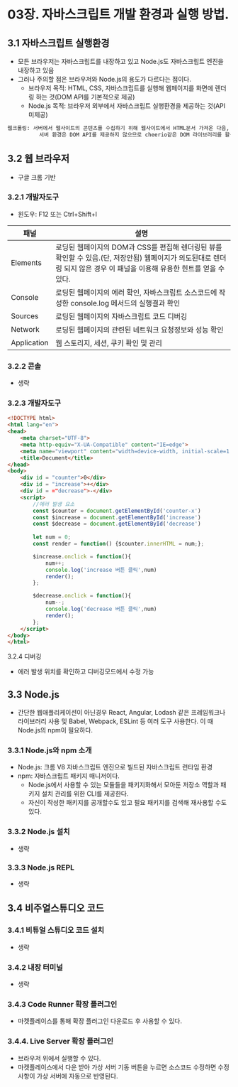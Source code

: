 # 03장. 자바스크립트 개발 환경과 실행 방법.

## 3.1 자바스크립트 실행환경
- 모든 브라우저는 자바스크립트를 내장하고 있고 Node.js도 자바스크립트 엔진을 내장하고 있음
- 그러나 주의할 점은 브라우저와 Node.js의 용도가 다르다는 점이다.
    - 브라우저 목적: HTML, CSS, 자바스크립트를 실행해 웹페이지를 화면에 렌더링 하는 것(DOM API를 기본적으로 제공)
    - Node.js 목적: 브라우저 외부에서 자바스크립트 실행환경을 제공하는 것(API 미제공)
```markdown
웹크롤링: 서버에서 웹사이트의 콘텐츠를 수집하기 위해 웹사이트에서 HTML문서 가져온 다음, 이를 가공해 필요한 데이터만 추출하는 경우를 말한다.
          서버 환경은 DOM API를 제공하지 않으므로 cheerio같은 DOM 라이브러리를 활용해 HTML 문서를 가공하기도 한다.
```

## 3.2 웹 브라우저
- 구글 크롬 기반

### 3.2.1 개발자도구
- 윈도우: F12 또는 Ctrl+Shift+I

|패널|설명|
|---|---|
|Elements|로딩된 웹페이지의 DOM과 CSS를 편집해 렌더링된 뷰를 확인할 수 있음.(단, 저장안됨) 웹페이지가 의도된대로 렌더링 되지 않은 경우 이 패널을 이용해 유용한 힌트를 얻을 수 있다.|
|Console|로딩된 웹페이지의 에러 확인, 자바스크립트 소스코드에 작성한 console.log 메서드의 실행결과 확인|
|Sources|로딩된 웹페이지의 자바스크립트 코드 디버깅|
|Network|로딩된 웹페이지의 관련된 네트워크 요청정보와 성능 확인|
|Application|웹 스토리지, 세션, 쿠키 확인 및 관리|

### 3.2.2 콘솔
- 생략

### 3.2.3 개발자도구
```html
<!DOCTYPE html>
<html lang="en">
<head>
    <meta charset="UTF-8">
    <meta http-equiv="X-UA-Compatible" content="IE=edge">
    <meta name="viewport" content="width=device-width, initial-scale=1.0">
    <title>Document</title>
</head>
<body>
    <div id = "counter">0</div>
    <div id = "increase">+</div>
    <div id = ="decrease">-</div>
    <script>
        //에러 발생 요소
        const $counter = document.getElementById('counter-x')
        const $increase = document.getElementById('increase')
        const $decrease = document.getElementById('decrease')
    
        let num = 0;
        const render = function() {$counter.innerHTML = num;};

        $increase.onclick = function(){
            num++;
            console.log('increase 버튼 클릭',num)
            render();
        };

        $decrease.onclick = function(){
            num--;
            console.log('decrease 버튼 클릭',num)
            render();
        };
    </script>
</body>
</html>
```

3.2.4 디버깅
- 에러 발생 위치를 확인하고 디버깅모드에서 수정 가능


## 3.3 Node.js
- 간단한 웹애플리케이션이 아닌경우 React, Angular, Lodash 같은 프레임워크나 라이브러리 사용 및 Babel, Webpack, ESLint 등 여러 도구 사용한다. 이 때 Node.js의 npm이 필요하다.

### 3.3.1 Node.js와 npm 소개
- Node.js: 크롬 V8 자바스크립트 엔진으로 빌드된 자바스크립트 런타임 환경
- npm: 자바스크립트 패키지 매니저이다.
     - Node.js에서 사용할 수 있는 모듈들을 패키지화해서 모아둔 저장소 역할과 패키지 설치 관리를 위한 CLI를 제공한다.
     - 자신이 작성한 패키지를 공개할수도 있고 필요 패키지를 검색해 재사용할 수도 있다.

### 3.3.2 Node.js 설치
- 생략

### 3.3.3 Node.js REPL
- 생략

## 3.4 비주얼스튜디오 코드
### 3.4.1 비튜얼 스튜디오 코드 설치
- 생략

### 3.4.2 내장 터미널
- 생략

### 3.4.3 Code Runner 확장 플러그인
- 마켓플레이스를 통해 확장 플러그인 다운로드 후 사용할 수 있다.

### 3.4.4. Live Server 확장 플러그인
- 브라우저 위에서 실행할 수 있다.
- 마켓플레이스에서 다운 받아 가상 서버 기동 버튼을 누르면 소스코드 수정하면 수정사항이 가상 서버에 자동으로 반영된다.
